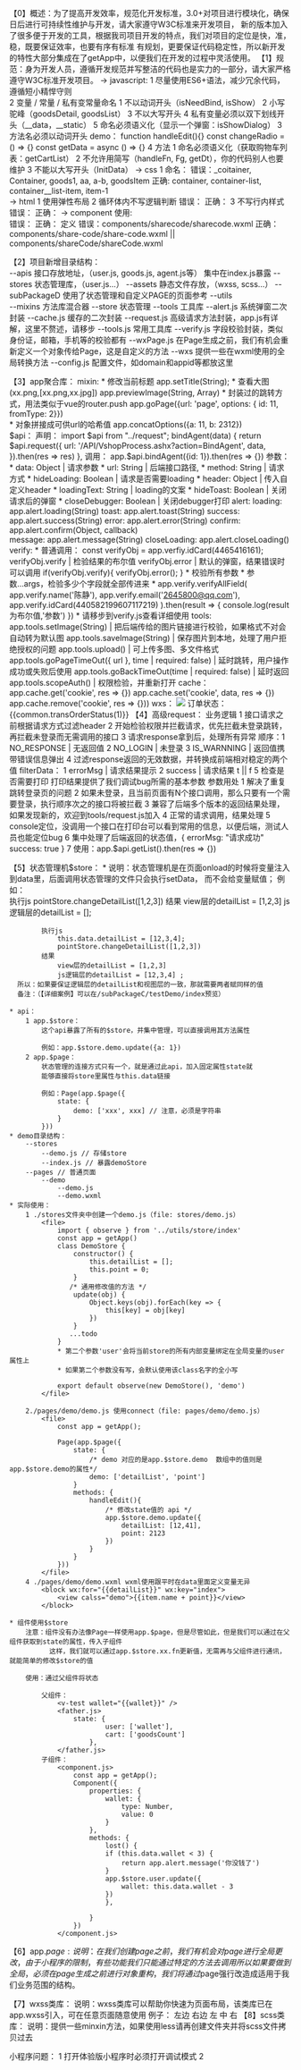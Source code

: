 
【0】概述：为了提高开发效率，规范化开发标准，3.0+对项目进行模块化，确保日后进行可持续性维护与开发，请大家遵守W3C标准来开发项目，
      新的版本加入了很多便于开发的工具，根据我司项目开发的特点，我们对项目的定位是快，准，稳，既要保证效率，也要有序有标准
      有规划，更要保证代码稳定性，所以新开发的特性大部分集成在了getApp中，以便我们在开发的过程中灵活使用。
【1】规范：身为开发人员，遵循开发规范并写整洁的代码也是实力的一部分，请大家严格遵守W3C标准开发项目。
      -> javascript: 
        1 尽量使用ES6+语法，减少冗余代码，遵循短小精悍守则     
        2 变量 / 常量 / 私有变常量命名
            1 不以动词开头（isNeedBind, isShow）
            2 小写驼峰（goodsDetail, goodsList）
            3 不以大写开头
            4 私有变量必须以双下划线开头（__data，__static）
            5 命名必须语义化（显示一个弹窗：isShowDialog）
        3 方法名必须以动词开头
            demo：
                function handleEdit(){}
                const changeRadio = () => {}
                const getData = async () => {} 
        4 方法
            1 命名必须语义化（获取购物车列表：getCartList）
            2 不允许用简写（handleFn, Fg, getDt），你的代码别人也要维护
            3 不能以大写开头（InitData）
      -> css
        1 命名：
            错误：_coitainer, Container, goods1, aa, a-b, goodsItem
            正确: container, container-list, container__list-item, item-1   
      -> html
        1 使用弹性布局
        2 循环体内不写逻辑判断
            错误：<view wx:for="{{ [0,1,2] }}" wx:if="{{ index === 0}}" />
            正确：<block wx:for="{{ [0,1,2] }}"> <view  wx:if="{{ index === 0}}" /></block>
        3 不写行内样式 
            错误：<view style="width: 100%" />
            正确：<view class="width-100" />
      -> component
            使用:   
                错误：<Action /> <toDo /> <goodsitem>
                正确：<action /> <to-do /> <goods-item />
            定义
                错误：components/sharecode/sharecode.wxml
                正确：components/share-code/share-code.wxml || components/shareCode/shareCode.wxml

      
【2】项目新增目录结构：      
    --apis                  接口存放地址，（user.js, goods.js, agent.js等） 集中在index.js暴露 
    --stores                状态管理库，（user.js...）
    --assets                静态文件存放，（wxss, scss...）
    --subPackageD           使用了状态管理和自定义PAGE的页面参考
    --utils            
        --mixins            方法库混合器
        --store             状态管理
        --tools             工具库
            --alert.js      系统弹窗二次封装
            --cache.js      缓存的二次封装
            --request.js    高级请求方法封装，app.js有详解，这里不赘述，请移步
            --tools.js      常用工具库
            --verify.js     字段校验封装，类似身份证，邮箱，手机等的校验都有
            --wxPage.js     在Page生成之前，我们有机会重新定义一个对象传给Page，这是自定义的方法
        --wxs               提供一些在wxml使用的全局转换方法
    --config.js             配置文件，如domain和appid等都放这里

【3】app聚合库：
    mixin:
        * 修改当前标题
            app.setTitle(String);
        * 查看大图(xx.png,[xx.png,xx.jpg])
            app.previewImage(String, Array) 
        * 封装过的跳转方式，用法类似于vue的router.push
            app.goPage({url: 'page', options: { id: 11, fromType: 2}})  
        * 对象拼接成可供url的哈希值
            app.concatOptions({a: 11, b: 2312})  
    $api：
        声明：
            import $api from "../request";
            bindAgent(data) {
                return $api.request({
                    url: '/API/VshopProcess.ashx?action=BindAgent',
                    data,
                }).then(res => res)
            }, 
        调用：
            app.$api.bindAgent({id: 1}).then(res => {})
        参数：
            *   data: Object | 请求参数
            *   url: String | 后端接口路径,
            *   method: String | 请求方式
            *   hideLoading: Boolean | 请求是否需要loading
            *   header: Object | 传入自定义header
            *   loadingText: String | loading的文案
            *   hideToast: Boolean | 关闭请求后的弹窗
            *   closeDebugger: Boolean | 关闭debugger打印
    alert: 
        loading: app.alert.loading(String)
        toast: app.alert.toast(String)
        success: app.alert.success(String)
        error: app.alert.error(String)
        confirm: app.alert.confirm(Object, callback)  
        message: app.alert.message(String)
        closeLoading: app.alert.closeLoading()
    verify:
        * 普通调用：
            const verifyObj = app.verfiy.idCard(4465416161); 
            verifyObj.verify | 检验结果的布尔值
            verifyObj.error | 默认的弹窗，结果错误时可以调用
            if(verifyObj.verify){ 
                verifyObj.error(); 
            }
        * 校验所有参数
            * 参数...args，检验多少个字段就全部传进来
            * app.verify.verifyAllField(
                app.verify.name('陈静'),
                app.verify.email('2645800@qq.com'),
                app.verify.idCard(440582199607117219)
              ).then(result => {
                    console.log(result 为布尔值,'参数')
              })
        * 请移步到verify.js查看详细使用
    tools: 
        app.tools.setImage(String) | 把后端传给的图片链接进行校验，如果格式不对会自动转为默认图
        app.tools.saveImage(String) | 保存图片到本地，处理了用户拒绝授权的问题
        app.tools.upload() | 可上传多图、多文件格式
        app.tools.goPageTimeOut({ url }, time | required: false) | 延时跳转，用户操作成功或失败后使用
        app.tools.goBackTimeOut(time | required: false)  | 延时返回
        app.tools.scopeAuth() | 权限检验，并重新打开
    cache：
        app.cache.get('cookie', res => {})
        app.cache.set('cookie', data, res => {})
        app.cache.remove('cookie', res => {}))
    wxs：
        <wxs src="../../../utils/wxs/common.wxs" module="common" />
		<image src="{{ common.setImage(imgUrl + 'bg_04@2x.png') }}" />
        <view>订单状态：{{common.transOrderStatus(1)}}</view>
【4】高级request：
    业务逻辑
        1 接口请求之前根据请求方式过滤header
        2 开始检验权限并拦截请求，优先拦截未登录跳转，再拦截未登录而无需调用的接口
        3 请求response拿到后，处理所有异常
            顺序：1 NO_RESPONSE | 无返回值
                  2 NO_LOGIN | 未登录
                  3 IS_WARNNING | 返回值携带错误信息弹出
        4 过滤response返回的无效数据，并转换成前端相对稳定的两个值
            filterData：
                  1 errorMsg | 请求结果提示
                  2 success | 请求结果 t || f 
        5 检查是否需要打印
            打印结果提供了我们调试bug所需的基本参数
    参数用处
        1 解决了重复跳转登录页的问题
        2 如果未登录，且当前页面有N个接口调用，那么只要有一个需要登录，执行顺序次之的接口将被拦截
        3 兼容了后端多个版本的返回结果处理，如果发现新的，欢迎到tools/request.js加入
        4 正常的请求调用，结果处理
        5 console定位，没调用一个接口在打印台可以看到常用的信息，以便后端，测试人员也能定位bug
        6 集中处理了后端返回的状态值，{ errorMsg: "请求成功" success: true }
        7 使用：app.$api.getList().then(res => {})

【5】状态管理机$store：
    * 说明：状态管理机是在页面onload的时候将变量注入到data里，后面调用状态管理的文件只会执行setData，
            而不会给变量赋值；
      例如：         
            执行js
                pointStore.changeDetailList([1,2,3]) 
            结果 
                view层的detailList =  [1,2,3]
                js逻辑层的detailList = [];

            执行js
                this.data.detailList = [12,3,4];
                pointStore.changeDetailList([1,2,3]) 
            结果 
                view层的detailList = [1,2,3]
                js逻辑层的detailList = [12,3,4] ;
      所以：如果要保证逻辑层的detailList和视图层的一致，那就需要两者赋同样的值
      备注：（【详细案例】可以在/subPackageC/testDemo/index预览）

    * api：
        1 app.$store：
            这个api暴露了所有的$store，并集中管理，可以直接调用其方法属性

            例如：app.$store.demo.update({a: 1})
        2 app.$page：
            状态管理的连接方式只有一个，就是通过此api，加入固定属性state就
            能够直接将store里属性与this.data链接

            例如：Page(app.$page({
                state: {
                    demo: ['xxx', xxx] // 注意，必须是字符串
                }
            }))
    * demo目录结构：
        --stores
            --demo.js // 存储store
            --index.js // 暴露demoStore
        --pages // 普通页面
            --demo
                --demo.js 
                --demo.wxml
    * 实际使用：
        1 ./stores文件夹中创建一个demo.js（file: stores/demo.js）
            <file>
                import { observe } from '../utils/store/index'
                const app = getApp()
                class DemoStore {
                    constructor() {
                        this.detailList = [];
                        this.point = 0;
                    }
                   /* 通用修改值的方法 */
                    update(obj) {
                        Object.keys(obj).forEach(key => {
                            this[key] = obj[key]
                        })
                    }
                   ...todo
                }
                * 第二个参数'user'会将当前store的所有内部变量绑定在全局变量的user属性上
                * 如果第二个参数没有写，会默认使用该class名字的全小写

                export default observe(new DemoStore(), 'demo')
            </file>

        2./pages/demo/demo.js 使用connect（file: pages/demo/demo.js）
            <file>
                const app = getApp();

                Page(app.$page({
                    state: {
                        /* demo 对应的是app.$store.demo  数组中的值则是app.$store.demo的属性*/
                        demo: ['detailList', 'point']
                    }
                    methods: {
                        handleEdit(){
                            /* 修改state值的 api */
                            app.$store.demo.update({
                                detailList: [12,41],
                                point: 2123
                            })
                        }
                    }
                }))
            </file>
        4 ./pages/demo/demo.wxml wxml使用跟平时在data里面定义变量无异
            <block wx:for="{{detailList}}" wx:key="index">
                <view calss="demo">{{item.name + point}}</view>
            </block>
            
    * 组件使用$store
        注意：组件没有办法像Page一样使用app.$page，但是尽管如此，但是我们可以通过在父组件获取到state的属性，传入子组件
              这样，我们就可以通过app.$store.xx.fn更新值，无需再与父组件进行通讯，就能简单的修改$store的值
              
        使用：通过父组件将状态
            
            父组件：
                <v-test wallet="{{wallet}}" />
                <father.js>
                    state: {
                            user: ['wallet'],
                            cart: ['goodsCount']
                        },
                </father.js>
            子组件：
                <component.js>
                    const app = getApp();
                    Component({
                        properties: {
                            wallet: {
                                type: Number,
                                value: 0
                            }
                        },
                        methods: {
                            lost() {
                            if (this.data.wallet < 3) {
                                return app.alert.message('你没钱了')
                            }
                            app.$store.user.update({
                                wallet: this.data.wallet - 3
                            })
                            },

                        }
                    })
                </component.js>
【6】app.$page:
        说明：在我们创建page之前，我们有机会对page进行全局更改，由于小程序的限制，有些功能我们只能通过特定的方法去调用
              所以如果要做到全局，必须在page生成之前进行对象重构，我们将通过$page强行改造成适用于我们业务范围的结构。
        
【7】wxss类库：
        说明：wxss类库可以帮助你快速为页面布局，该类库已在app.wxss引入，可在任意页面随意使用
        例子：
            <view class="wrap flex-center padding-30 margin-t-30 margin-b-40">
                <view class="item flex-col-1 text-center">左边<view>
                <view class="item flex-col-1 text-center">右边<view>
            </view>
            <view class="flex col-xs-12">
                <view class="item col-xs-4 text-left">左<view>
                <view class="item col-xs-4 text-center">中<view>
                <view class="item col-xs-4 text-right">右<view>
            </view>
【8】scss类库：
        说明：提供一些minxin方法，如果使用less请再创建文件夹并将scss文件拷贝过去



小程序问题：
    1 打开体验版小程序时必须打开调试模式
    2 
    

    
            
            
